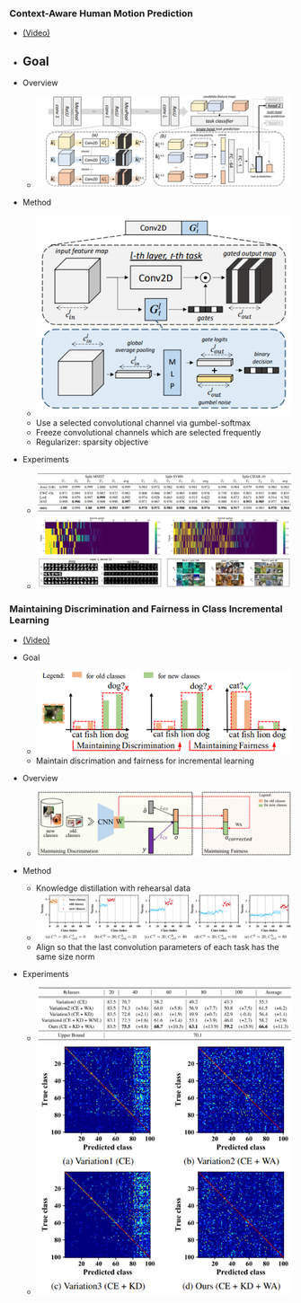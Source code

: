 ### Context-Aware Human Motion Prediction
- [(Video)](http://cvpr20.com/event/context-aware-human-motion-prediction/)

- Goal
    - 
    
- Overview
    - ![ch1_overview](./img/ch1_overview.PNG)
    
- Method
    - ![ch1_network](./img/ch1_network.PNG)
    - Use a selected convolutional channel via gumbel-softmax
    - Freeze convolutional channels which are selected frequently
    - Regularizer: sparsity objective
        
- Experiments
    - ![ch1_exp1](./img/ch1_exp1.PNG)
    - ![ch1_exp2](./img/ch1_exp2.PNG)

### Maintaining Discrimination and Fairness in Class Incremental Learning
- [(Video)](http://d1tz9o43mm5y8k.cloudfront.net/CVPR20/CVPR20/8842/8842-1min.mp4)

- Goal
    - ![ch2_goal](./img/ch2_goal.PNG)
    - Maintain discrimation and fairness for incremental learning
    
- Overview
    - ![ch2_overview](./img/ch2_overview.PNG)

- Method
    - Knowledge distillation with rehearsal data
    - ![ch2_motivation](./img/ch2_motivation.PNG)
    - Align so that the last convolution parameters of each task has the same size norm
    
- Experiments
    - ![ch2_exp1](./img/ch2_exp1.PNG)
    - ![ch2_exp2](./img/ch2_exp2.PNG)
